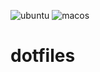 ![ubuntu](https://github.com/ks6088ts/dotfiles/workflows/ubuntu/badge.svg)
![macos](https://github.com/ks6088ts/dotfiles/workflows/macos/badge.svg)

# dotfiles
